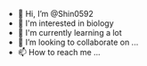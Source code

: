 - 👋 Hi, I’m @Shin0592
- 👀 I'm interested in biology
- 🌱 I'm currently learning a lot
- 💞️ I’m looking to collaborate on ...
- 📫 How to reach me ...

<!---
Shin0592/Shin0592 is a ✨ special ✨ repository because its `README.md` (this file) appears on your GitHub profile.
You can click the Preview link to take a look at your changes.
--->
